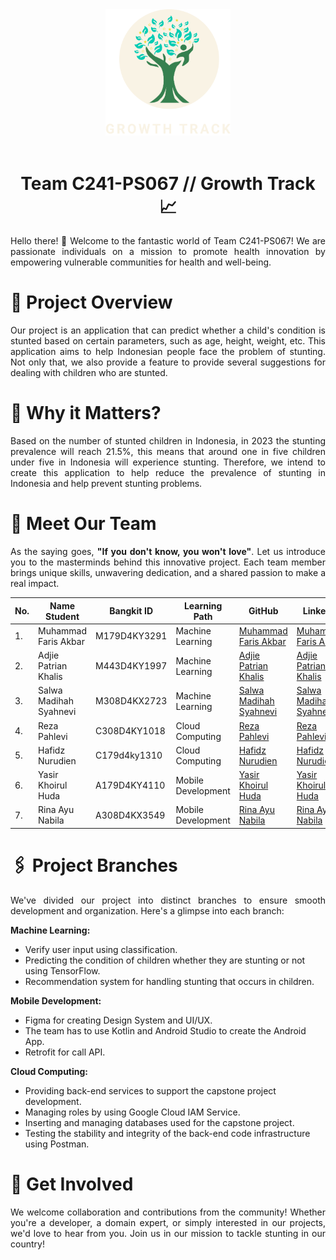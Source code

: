 <div align="center">
    <img src="https://github.com/GrowtTrack/.github/blob/main/logo_png.png" width="200">
    <br></br>
</div>

<h1 align="center" class="heading-element" dir="auto">Team C241-PS067 // Growth Track 📈</h1>

<p align="justify">Hello there! 👋 Welcome to the fantastic world of Team C241-PS067! We are passionate individuals on a mission to promote health innovation by empowering vulnerable communities for health and well-being.</p>


<h1 class="heading-element" dir="auto">📝 Project Overview</h1>
<p align="justify">Our project is an application that can predict whether a child's condition is stunted based on certain parameters, such as age, height, weight, etc. This application aims to help Indonesian people face the problem of stunting. Not only that, we also provide a feature to provide several suggestions for dealing with children who are stunted.</p>

<h1 class="heading-element" dir="auto">📌 Why it Matters?</h1>
<p align="justify">Based on the number of stunted children in Indonesia, in 2023 the stunting prevalence will reach 21.5%, this means that around one in five children under five in Indonesia will experience stunting. Therefore, we intend to create this application to help reduce the prevalence of stunting in Indonesia and help prevent stunting problems.</p>

<h1 class="heading-element" dir="auto">👥 Meet Our Team</h1>
<p align="justify">As the saying goes, <strong>"If you don't know, you won't love"</strong>. Let us introduce you to the masterminds behind this innovative project. Each team member brings unique skills, unwavering dedication, and a shared passion to make a real impact.</p>
<table>
    <thead>
        <tr>
            <th>No.</th>
            <th>Name Student</th>
            <th>Bangkit ID</th>
            <th>Learning Path</th>
            <th>GitHub</th>
            <th>LinkedIn</th>
        </tr>
    </thead>
    <tbody>
        <tr>
            <td>1.</td>
            <td>Muhammad Faris Akbar</td>
            <td>M179D4KY3291</td>
            <td>Machine Learning</td>
            <td><a href="https://github.com/ArmFriiz">Muhammad Faris Akbar</a></td>
            <td><a href="https://www.linkedin.com/in/m-faris-akbar-">Muhammad Faris Akbar</a></td>
        </tr>
        <tr>
            <td>2.</td>
            <td>Adjie Patrian Khalis</td>
            <td>M443D4KY1997</td>
            <td>Machine Learning</td>
            <td><a href="https://github.com/AdjiePatrian">Adjie Patrian Khalis</a></td>
            <td><a href="http://www.linkedin.com/in/adjie-patrian-khalish">Adjie Patrian Khalis</a></td>
        </tr>
        <tr>
            <td>3.</td>
            <td>Salwa Madihah Syahnevi</td>
            <td>M308D4KX2723</td>
            <td>Machine Learning</td>
            <td><a href="https://github.com/salwaa1212">Salwa Madihah Syahnevi</a></td>
            <td><a href="https://www.linkedin.com/in/salwamadihah/">Salwa Madihah Syahnevi</a></td>
        </tr>
        <tr>
            <td>4.</td>
            <td>Reza Pahlevi</td>
            <td>C308D4KY1018</td>
            <td>Cloud Computing</td>
            <td><a href="https://github.com/BangkitReza">Reza Pahlevi</a></td>
            <td><a href="https://www.linkedin.com/in/reza-pahlevi-44149a277/">Reza Pahlevi</a></td>
        </tr>
        <tr>
            <td>5.</td>
            <td>Hafidz Nurudien</td>
            <td>C179d4ky1310</td>
            <td>Cloud Computing</td>
            <td><a href="https://github.com/hafidzNurudienn">Hafidz Nurudien</a></td>
            <td><a href="https://www.linkedin.com/in/hafidz-nur/">Hafidz Nurudien</a></td>
        </tr>
        <tr>
            <td>6.</td>
            <td>Yasir Khoirul Huda</td>
            <td>A179D4KY4110</td>
            <td>Mobile Development</td>
            <td><a href="https://github.com/yasirkhoirul">Yasir Khoirul Huda</a></td>
            <td><a href="https://id.linkedin.com/in/yasir-khoirul-huda-48b4a2296">Yasir Khoirul Huda</a></td>
        </tr>
        <tr>
            <td>7.</td>
            <td>Rina Ayu Nabila</td>
            <td>A308D4KX3549</td>
            <td>Mobile Development</td>
            <td><a href="https://github.com/rinaayunabila">Rina Ayu Nabila</a></td>
            <td><a href="https://www.linkedin.com/in/rinaayunabila/">Rina Ayu Nabila</a></td>
        </tr>
    </tbody>
</table>

<h1 class="heading-element" dir="auto">🖇️ Project Branches</h1>
<p align="justify">We've divided our project into distinct branches to ensure smooth development and organization. Here's a glimpse into each branch:</p>

<strong>Machine Learning:</strong>
<ul>
    <li>Verify user input using classification.</li>
    <li>Predicting the condition of children whether they are stunting or not using TensorFlow.</li>
    <li>Recommendation system for handling stunting that occurs in children.</li>
</ul>

<strong>Mobile Development:</strong>
<ul>
    <li>Figma for creating Design System and UI/UX.</li>
    <li>The team has to use Kotlin and Android Studio to create the Android App.</li>
    <li>Retrofit for call API.</li>
</ul>

<strong>Cloud Computing:</strong>
<ul>
    <li>Providing back-end services to support the capstone project development.</li>
    <li>Managing roles by using Google Cloud IAM Service.</li>
    <li>Inserting and managing databases used for the capstone project.</li>
    <li>Testing the stability and integrity of the back-end code infrastructure using Postman.</li>
</ul>

<h1 class="heading-element" dir="auto">📢 Get Involved</h1>
<p align="justify">We welcome collaboration and contributions from the community! Whether you're a developer, a domain expert, or simply interested in our projects, we'd love to hear from you. Join us in our mission to tackle stunting in our country!</p>

<!-- <h1 class="heading-element" dir="auto">☎️ Contact Us</h1>
<p align="justify">...</p> -->
